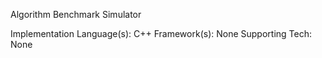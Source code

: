 Algorithm Benchmark Simulator

  Implementation Language(s): C++
  Framework(s): None
  Supporting Tech: None
